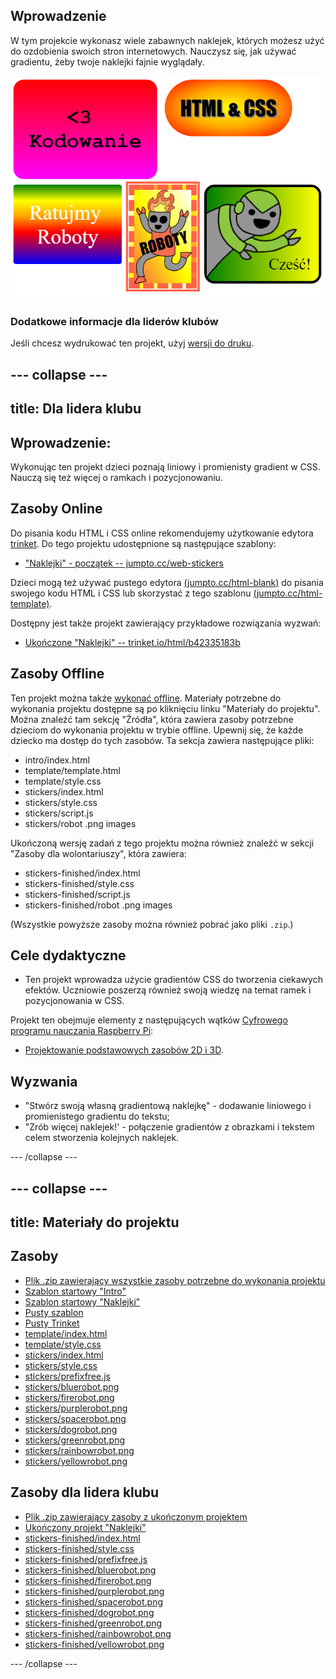 ## Wprowadzenie

W tym projekcie wykonasz wiele zabawnych naklejek, których możesz użyć do ozdobienia swoich stron internetowych. Nauczysz się, jak używać gradientu, żeby twoje naklejki fajnie wyglądały.

![screenshot](images/stickers-finished.png)

### Dodatkowe informacje dla liderów klubów

Jeśli chcesz wydrukować ten projekt, użyj [wersji do druku](https://projects.raspberrypi.org/pl-PL/projects/stickers/print).

--- collapse ---
---
title: Dla lidera klubu
---
## Wprowadzenie:

Wykonując ten projekt dzieci poznają liniowy i promienisty gradient w CSS. Nauczą się też więcej o ramkach i pozycjonowaniu.

## Zasoby Online

Do pisania kodu HTML i CSS online rekomendujemy użytkowanie edytora [trinket](https://trinket.io/). Do tego projektu udostępnione są następujące szablony:

* ["Naklejki" - początek -- jumpto.cc/web-stickers](http://jumpto.cc/web-stickers)

Dzieci mogą też używać pustego edytora [(jumpto.cc/html-blank)](http://jumpto.cc/html-blank) do pisania swojego kodu HTML i CSS lub skorzystać z tego szablonu [(jumpto.cc/html-template)](http://jumpto.cc/html-template).

Dostępny jest także projekt zawierający przykładowe rozwiązania wyzwań:

* [Ukończone "Naklejki" -- trinket.io/html/b42335183b](https://trinket.io/html/b42335183b)

## Zasoby Offline

Ten projekt można także [wykonać offline](https://www.codeclubprojects.org/en-GB/resources/webdev-working-offline/). Materiały potrzebne do wykonania projektu dostępne są po kliknięciu linku "Materiały do projektu". Można znaleźć tam sekcję "Źródła", która zawiera zasoby potrzebne dzieciom do wykonania projektu w trybie offline. Upewnij się, że każde dziecko ma dostęp do tych zasobów. Ta sekcja zawiera następujące pliki:

* intro/index.html
* template/template.html
* template/style.css
* stickers/index.html
* stickers/style.css
* stickers/script.js
* stickers/robot .png images

Ukończoną wersję zadań z tego projektu można również znaleźć w sekcji "Zasoby dla wolontariuszy", która zawiera:

* stickers-finished/index.html
* stickers-finished/style.css
* stickers-finished/script.js
* stickers-finished/robot .png images

(Wszystkie powyższe zasoby można również pobrać jako pliki `.zip`.)

## Cele dydaktyczne

* Ten projekt wprowadza użycie gradientów CSS do tworzenia ciekawych efektów. Uczniowie poszerzą również swoją wiedzę na temat ramek i pozycjonowania w CSS. 

Projekt ten obejmuje elementy z następujących wątków [Cyfrowego programu nauczania Raspberry Pi](http://rpf.io/curriculum):

* [Projektowanie podstawowych zasobów 2D i 3D](https://www.raspberrypi.org/curriculum/design/creator).

## Wyzwania

* "Stwórz swoją własną gradientową naklejkę" - dodawanie liniowego i promienistego gradientu do tekstu;
* "Zrób więcej naklejek!' - połączenie gradientów z obrazkami i tekstem celem stworzenia kolejnych naklejek.

--- /collapse ---

--- collapse ---
---
title: Materiały do projektu
---
## Zasoby

* [Plik .zip zawierający wszystkie zasoby potrzebne do wykonania projektu](resources/stickers-project-resources.zip)
* [Szablon startowy "Intro"](http://jumpto.cc/web-intro)
* [Szablon startowy "Naklejki"](http://jumpto.cc/web-stickers)
* [Pusty szablon](http://jumpto.cc/trinket-template)
* [Pusty Trinket](http://jumpto.cc/trinket-blank)
* [template/index.html](resources/template-index.html)
* [template/style.css](resources/template-style.css)
* [stickers/index.html](resources/stickers-index.html)
* [stickers/style.css](resources/stickers-style.css)
* [stickers/prefixfree.js](resources/stickers-prefixfree.js)
* [stickers/bluerobot.png](resources/stickers-bluerobot.png)
* [stickers/firerobot.png](resources/stickers-firerobot.png)
* [stickers/purplerobot.png](resources/stickers-purplerobot.png)
* [stickers/spacerobot.png](resources/stickers-spacerobot.png)
* [stickers/dogrobot.png](resources/stickers-dogrobot.png)
* [stickers/greenrobot.png](resources/stickers-greenrobot.png)
* [stickers/rainbowrobot.png](resources/stickers-rainbowrobot.png)
* [stickers/yellowrobot.png](resources/stickers-yellowrobot.png)

## Zasoby dla lidera klubu

* [Plik .zip zawierający zasoby z ukończonym projektem](resources/stickers-volunteer-resources.zip)
* [Ukończony projekt "Naklejki"](https://trinket.io/html/b42335183b)
* [stickers-finished/index.html](resources/stickers-finished-index.html)
* [stickers-finished/style.css](resources/stickers-finished-style.css)
* [stickers-finished/prefixfree.js](resources/stickers-finished-prefixfree.js)
* [stickers-finished/bluerobot.png](resources/stickers-finished-bluerobot.png)
* [stickers-finished/firerobot.png](resources/stickers-finished-firerobot.png)
* [stickers-finished/purplerobot.png](resources/stickers-finished-purplerobot.png)
* [stickers-finished/spacerobot.png](resources/stickers-finished-spacerobot.png)
* [stickers-finished/dogrobot.png](resources/stickers-finished-dogrobot.png)
* [stickers-finished/greenrobot.png](resources/stickers-finished-greenrobot.png)
* [stickers-finished/rainbowrobot.png](resources/stickers-finished-rainbowrobot.png)
* [stickers-finished/yellowrobot.png](resources/stickers-finished-yellowrobot.png)

--- /collapse ---